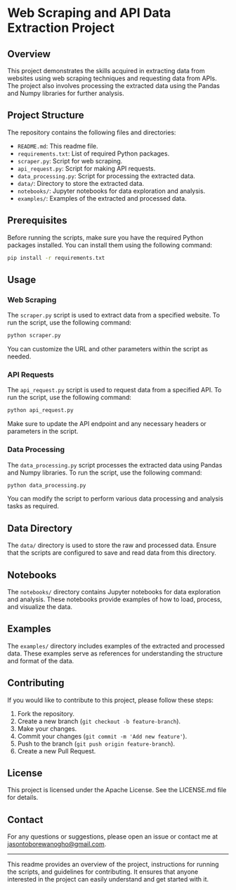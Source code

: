 # Web Scraping and API Data Extraction Project

## Overview

This project demonstrates the skills acquired in extracting data from websites using web scraping techniques and requesting data from APIs. The project also involves processing the extracted data using the Pandas and Numpy libraries for further analysis.

## Project Structure

The repository contains the following files and directories:

- `README.md`: This readme file.
- `requirements.txt`: List of required Python packages.
- `scraper.py`: Script for web scraping.
- `api_request.py`: Script for making API requests.
- `data_processing.py`: Script for processing the extracted data.
- `data/`: Directory to store the extracted data.
- `notebooks/`: Jupyter notebooks for data exploration and analysis.
- `examples/`: Examples of the extracted and processed data.

## Prerequisites

Before running the scripts, make sure you have the required Python packages installed. You can install them using the following command:

```bash
pip install -r requirements.txt
```

## Usage

### Web Scraping

The `scraper.py` script is used to extract data from a specified website. To run the script, use the following command:

```bash
python scraper.py
```

You can customize the URL and other parameters within the script as needed.

### API Requests

The `api_request.py` script is used to request data from a specified API. To run the script, use the following command:

```bash
python api_request.py
```

Make sure to update the API endpoint and any necessary headers or parameters in the script.

### Data Processing

The `data_processing.py` script processes the extracted data using Pandas and Numpy libraries. To run the script, use the following command:

```bash
python data_processing.py
```

You can modify the script to perform various data processing and analysis tasks as required.

## Data Directory

The `data/` directory is used to store the raw and processed data. Ensure that the scripts are configured to save and read data from this directory.

## Notebooks

The `notebooks/` directory contains Jupyter notebooks for data exploration and analysis. These notebooks provide examples of how to load, process, and visualize the data.

## Examples

The `examples/` directory includes examples of the extracted and processed data. These examples serve as references for understanding the structure and format of the data.

## Contributing

If you would like to contribute to this project, please follow these steps:

1. Fork the repository.
2. Create a new branch (`git checkout -b feature-branch`).
3. Make your changes.
4. Commit your changes (`git commit -m 'Add new feature'`).
5. Push to the branch (`git push origin feature-branch`).
6. Create a new Pull Request.

## License

This project is licensed under the Apache License. See the LICENSE.md file for details.

## Contact

For any questions or suggestions, please open an issue or contact me at jasontoborewanogho@gmail.com.

---

This readme provides an overview of the project, instructions for running the scripts, and guidelines for contributing. It ensures that anyone interested in the project can easily understand and get started with it.

